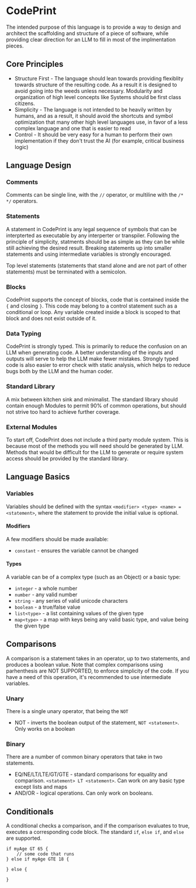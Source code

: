 # CodePrint

The intended purpose of this language is to provide a way to design and architect the scaffolding and structure of a piece of software, while providing clear direction for an LLM to fill in most of the implmentation pieces.

## Core Principles

* Structure First - The language should lean towards providing flexiblity towards structure of the resulting code. As a result it is designed to avoid going into the weeds unless necessary. Modularity and organization of high level concepts like Systems should be first class citizens.
* Simplicity  - The language is not intended to be heavily written by humans, and as a result, it should avoid the shortcuts and symbol optimization that many other high level languages use, in favor of a less complex language and one that is easier to read
* Control - It should be very easy for a human to perform their own implementation if they don't trust the AI (for example, critical business logic)

## Language Design

### Comments

Comments can be single line, with the `//` operator, or multiline with the `/* */` operators.

### Statements

A statement in CodePrint is any legal sequence of symbols that can be interpterted as executable by any interperter or transpiler. Following the principle of simplicity, statments should be as simple as they can be while still achieving the desired result. Breaking statements up into smaller statements and using intermediate variables is strongly encouraged.

Top level statements (statements that stand alone and are not part of other statements) must be terminated with a semicolon.

### Blocks

CodePrint supports the concept of blocks, code that is contained inside the `{` and closing `}`. This code may belong to a control statement such as a conditional or loop. Any variable created inside a block is scoped to that block and does not exist outside of it.

### Data Typing

CodePrint is strongly typed. This is primarily to reduce the confusion on an LLM when generating code. A better understanding of the inputs and outputs will serve to help the LLM make fewer mistakes. Strongly typed code is also easier to error check with static analysis, which helps to reduce bugs both by the LLM and the human coder.

### Standard Library

A mix between kitchen sink and minimalist. The standard library should contain enough Modules to permit 90% of common operations, but should not strive too hard to achieve further coverage.

### External Modules

To start off, CodePrint does not include a third party module system. This is because most of the methods you will need should be generated by LLM. Methods that would be difficult for the LLM to generate or require system access should be provided by the standard library.

## Language Basics

### Variables

Variables should be defined with the syntax `<modifier> <type> <name> = <statement>`, where the statement to provide the initial value is optional.

#### Modifiers

A few modifiers should be made available:

* `constant` - ensures the variable cannot be changed

#### Types

A variable can be of a complex type (such as an Object) or a basic type:

* `integer` - a whole number
* `number` - any valid number
* `string` - any series of valid unicode characters
* `boolean` - a true/false value
* `list<type>` - a list containing values of the given type
* `map<type>` - a map with keys being any valid basic type, and value being the given type

## Comparisons

A comparison is a statement takes in an operator, up to two statements, and produces a boolean value. Note that complex comparisons using parhenthesis are NOT SUPPORTED, to enforce simplicity of the code. If you have a need of this operation, it's recommended to use intermediate variables.

### Unary

There is a single unary operator, that being the `NOT`

* NOT - inverts the boolean output of the statement, `NOT <statement>`. Only works on a boolean

### Binary

There are a number of common binary operators that take in two statements.

* EQ/NE/LT/LTE/GT/GTE - standard comparisons for equality and comparison. `<statement> LT <statement>`. Can work on any basic type except lists and maps
* AND/OR - logical operations. Can only work on booleans.

## Conditionals

A conditional checks a comparison, and if the comparison evaluates to true, executes a corresponding code block. The standard `if`, `else if`, and `else` are supported.

```
if myAge GT 65 {
    // some code that runs
} else if myAge GTE 18 {

} else {

}
```